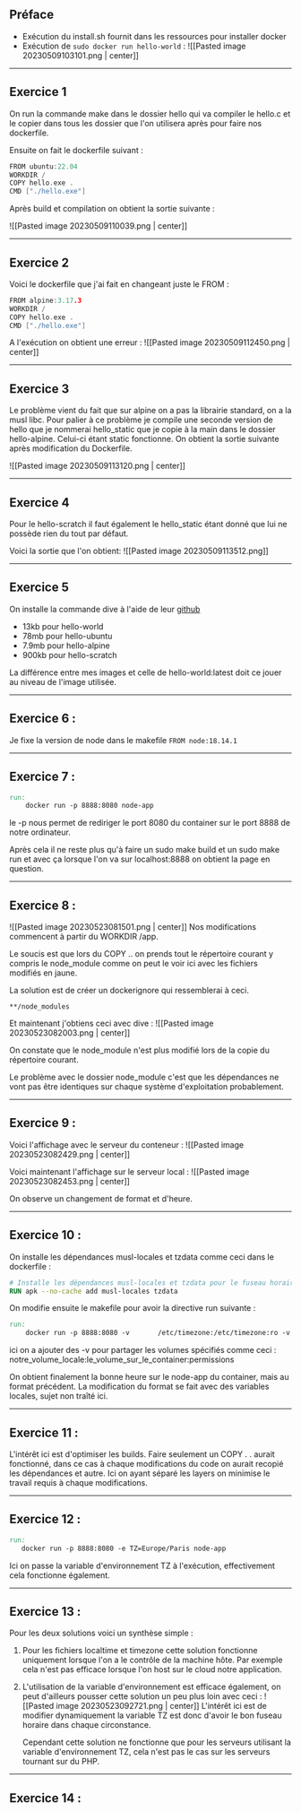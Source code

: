 ## Préface

- Exécution du install.sh fournit dans les ressources pour installer docker
- Exécution de `sudo docker run hello-world` :
![[Pasted image 20230509103101.png | center]]

---
## Exercice 1

On run la commande make dans le dossier hello qui va compiler le hello.c et le copier dans tous les dossier que l'on utilisera après pour faire nos dockerfile.

Ensuite on fait le dockerfile suivant :
```c
FROM ubuntu:22.04
WORKDIR /
COPY hello.exe .
CMD ["./hello.exe"]
```

Après build et compilation on obtient la sortie suivante :

![[Pasted image 20230509110039.png | center]]

---
## Exercice 2

Voici le dockerfile que j'ai fait en changeant juste le FROM :
```c
FROM alpine:3.17.3
WORKDIR /
COPY hello.exe .
CMD ["./hello.exe"]
```

A l'exécution on obtient une erreur :
![[Pasted image 20230509112450.png | center]]

---
## Exercice 3

Le problème vient du fait que sur alpine on a pas la librairie standard, on a la musl libc. Pour palier à ce problème je compile une seconde version de hello que je nommerai hello_static que je copie à la main dans le dossier hello-alpine. Celui-ci étant static fonctionne. On obtient la sortie suivante après modification du Dockerfile.

![[Pasted image 20230509113120.png | center]]

---
## Exercice 4

Pour le hello-scratch il faut également le hello_static étant donné que lui ne possède rien du tout par défaut.

Voici la sortie que l'on obtient:
![[Pasted image 20230509113512.png]]

---
## Exercice 5

On installe la commande dive à l'aide de leur [github](https://github.com/wagoodman/dive#installation)

- 13kb pour hello-world
- 78mb pour hello-ubuntu
- 7.9mb pour hello-alpine
- 900kb pour hello-scratch

La différence entre mes images et celle de hello-world:latest doit ce jouer au niveau de l'image utilisée.

---
## Exercice 6 :

Je fixe la version de node dans le makefile
`FROM node:18.14.1`

---
## Exercice 7 :

```makefile
run:
	docker run -p 8888:8080 node-app	
```

le -p nous permet de rediriger le port 8080 du container sur le port 8888 de notre ordinateur.

Après cela il ne reste plus qu'à faire un sudo make build et un sudo make run et avec ça lorsque l'on va sur localhost:8888 on obtient la page en question.

---
## Exercice 8 :

![[Pasted image 20230523081501.png | center]]
Nos modifications commencent à partir du WORKDIR /app.

Le soucis est que lors du COPY .. on prends tout le répertoire courant y compris le node_module comme on peut le voir ici avec les fichiers modifiés en jaune.

La solution est de créer un dockerignore qui ressemblerai à ceci.

```dockerignore
**/node_modules
```

Et maintenant j'obtiens ceci avec dive :
![[Pasted image 20230523082003.png | center]]

On constate que le node_module n'est plus modifié lors de la copie du répertoire courant.

Le problème avec le dossier node_module c'est que les dépendances ne vont pas être identiques sur chaque système d'exploitation probablement.

---
## Exercice 9 :

Voici l'affichage avec le serveur du conteneur : 
![[Pasted image 20230523082429.png | center]]

Voici maintenant l'affichage sur le serveur local :
![[Pasted image 20230523082453.png | center]]

On observe un changement de format et d'heure.

---
## Exercice 10 :

On installe les dépendances musl-locales et tzdata comme ceci dans le dockerfile :
```Dockerfile
# Installe les dépendances musl-locales et tzdata pour le fuseau horaire
RUN apk --no-cache add musl-locales tzdata
```

On modifie ensuite le makefile pour avoir la directive run suivante :
```Makefile
run:
	docker run -p 8888:8080 -v       /etc/timezone:/etc/timezone:ro -v /etc/localtime:/etc/localtime:ro node-app
```

ici on a ajouter des -v pour partager les volumes spécifiés comme ceci :
notre_volume_locale:le_volume_sur_le_container:permissions

On obtient finalement la bonne heure sur le node-app du container, mais au format précédent. La modification du format se fait avec des variables locales, sujet non traîté ici.

---
## Exercice 11 :

L'intérêt ici est d'optimiser les builds. Faire seulement un COPY . . aurait fonctionné, dans ce cas à chaque modifications du code on aurait recopié les dépendances et autre.
Ici on ayant séparé les layers on minimise le travail requis à chaque modifications.

---
## Exercice 12 :

```Makefile
run:
   docker run -p 8888:8080 -e TZ=Europe/Paris node-app
```

Ici on passe la variable d'environnement TZ à l'exécution, effectivement cela fonctionne également.

---
## Exercice 13 :

Pour les deux solutions voici un synthèse simple :

1. Pour les fichiers localtime et timezone cette solution fonctionne uniquement lorsque l'on a le contrôle de la machine hôte. Par exemple cela n'est pas efficace lorsque l'on host sur le cloud notre application.
2. L'utilisation de la variable d'environnement est efficace également, on peut d'ailleurs pousser cette solution un peu plus loin avec ceci :
   ![[Pasted image 20230523092721.png | center]]
   L'intérêt ici est de modifier dynamiquement la variable TZ est donc d'avoir le bon fuseau horaire dans chaque circonstance.
   
   Cependant cette solution ne fonctionne que pour les serveurs utilisant la variable d'environnement TZ, cela n'est pas le cas sur les serveurs tournant sur du PHP.

---
## Exercice 14 :

